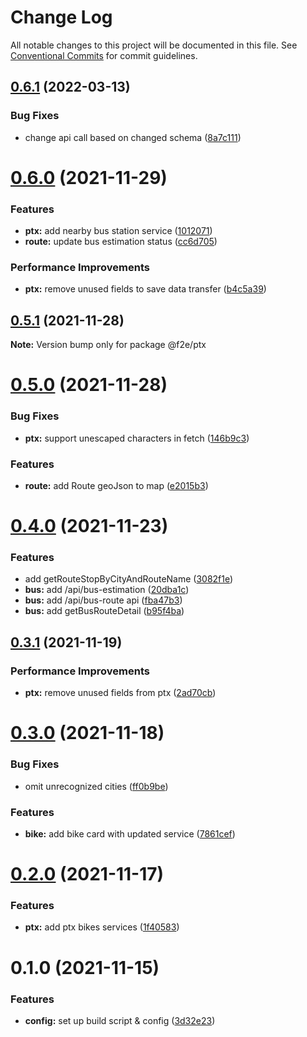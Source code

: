 # Change Log

All notable changes to this project will be documented in this file.
See [Conventional Commits](https://conventionalcommits.org) for commit guidelines.

## [0.6.1](https://github.com/Howard86/f2e-2021/compare/@f2e/ptx@0.6.0...@f2e/ptx@0.6.1) (2022-03-13)

### Bug Fixes

- change api call based on changed schema ([8a7c111](https://github.com/Howard86/f2e-2021/commit/8a7c111977d28e56cca39482761ceaaa589ddb84))

# [0.6.0](https://github.com/Howard86/f2e-2021/compare/@f2e/ptx@0.5.1...@f2e/ptx@0.6.0) (2021-11-29)

### Features

- **ptx:** add nearby bus station service ([1012071](https://github.com/Howard86/f2e-2021/commit/1012071a8602ad276510452d150e312196aed45c))
- **route:** update bus estimation status ([cc6d705](https://github.com/Howard86/f2e-2021/commit/cc6d7059b78490e88d7baf645b4a845c407a7927))

### Performance Improvements

- **ptx:** remove unused fields to save data transfer ([b4c5a39](https://github.com/Howard86/f2e-2021/commit/b4c5a39b0190026648abc24be517edf367b3ac8d))

## [0.5.1](https://github.com/Howard86/f2e-2021/compare/@f2e/ptx@0.5.0...@f2e/ptx@0.5.1) (2021-11-28)

**Note:** Version bump only for package @f2e/ptx

# [0.5.0](https://github.com/Howard86/f2e-2021/compare/@f2e/ptx@0.4.0...@f2e/ptx@0.5.0) (2021-11-28)

### Bug Fixes

- **ptx:** support unescaped characters in fetch ([146b9c3](https://github.com/Howard86/f2e-2021/commit/146b9c3b446b4326fc186991774d196066f1a442))

### Features

- **route:** add Route geoJson to map ([e2015b3](https://github.com/Howard86/f2e-2021/commit/e2015b3a76300e5d87f8ff26703f0456b115fc46))

# [0.4.0](https://github.com/Howard86/f2e-2021/compare/@f2e/ptx@0.3.1...@f2e/ptx@0.4.0) (2021-11-23)

### Features

- add getRouteStopByCityAndRouteName ([3082f1e](https://github.com/Howard86/f2e-2021/commit/3082f1e0e4f4210131e86791c827fb2c1c991eda))
- **bus:** add /api/bus-estimation ([20dba1c](https://github.com/Howard86/f2e-2021/commit/20dba1cb5473dc0b3de0b31429e684feed54b90f))
- **bus:** add /api/bus-route api ([fba47b3](https://github.com/Howard86/f2e-2021/commit/fba47b37ee69127f572f6d64cb9c614e542f8cea))
- **bus:** add getBusRouteDetail ([b95f4ba](https://github.com/Howard86/f2e-2021/commit/b95f4baf503dbdefa8a27ecf8980ccf18eeddd8c))

## [0.3.1](https://github.com/Howard86/f2e-2021/compare/@f2e/ptx@0.3.0...@f2e/ptx@0.3.1) (2021-11-19)

### Performance Improvements

- **ptx:** remove unused fields from ptx ([2ad70cb](https://github.com/Howard86/f2e-2021/commit/2ad70cb1d7fee02deff594f500aaf8d5ad5b0566))

# [0.3.0](https://github.com/Howard86/f2e-2021/compare/@f2e/ptx@0.2.0...@f2e/ptx@0.3.0) (2021-11-18)

### Bug Fixes

- omit unrecognized cities ([ff0b9be](https://github.com/Howard86/f2e-2021/commit/ff0b9be55af1d2078df7e8ac8ba5c4057fb44b2d))

### Features

- **bike:** add bike card with updated service ([7861cef](https://github.com/Howard86/f2e-2021/commit/7861cef11689a2a9b1435d6fb5835888971a65b9))

# [0.2.0](https://github.com/Howard86/f2e-2021/compare/@f2e/ptx@0.1.0...@f2e/ptx@0.2.0) (2021-11-17)

### Features

- **ptx:** add ptx bikes services ([1f40583](https://github.com/Howard86/f2e-2021/commit/1f40583c63f976697406ddf9cdcc941c6847712e))

# 0.1.0 (2021-11-15)

### Features

- **config:** set up build script & config ([3d32e23](https://github.com/Howard86/f2e-2021/commit/3d32e2353a3c43f30cdeee28a54b2cfc036555c2))

